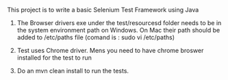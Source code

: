 

This project is to write a basic Selenium Test Framework using Java

1. The Browser drivers exe under the test/resourcesd folder needs to be in the system environment path on Windows. 
On Mac their path should be added to /etc/paths file (comand is : sudo vi /etc/paths)

2. Test uses Chrome driver. Mens you need to have chrome broswer installed for the test to run

3. Do an mvn clean install to run the tests.

